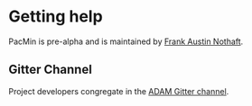# Getting help

PacMin is pre-alpha and is maintained by [Frank Austin Nothaft](mailto:fnothaft@berkeley.edu).

## Gitter Channel

Project developers congregate in the [ADAM Gitter channel](https://gitter.im/bigdatagenomics/adam).
